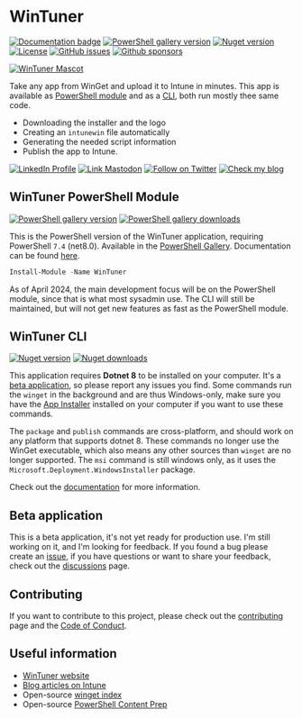 # WinTuner

[![Documentation badge](https://img.shields.io/badge/Show_Documentation-darkblue?style=for-the-badge)](https://wintuner.app/)
[![PowerShell gallery version][badge_powershell]][link_powershell]
[![Nuget version][badge_nuget]][link_nuget]
[![License][badge_license]][link_license]
[![GitHub issues](https://img.shields.io/github/issues/svrooij/wingetintune?style=for-the-badge)](https://github.com/svrooij/WingetIntune/issues)
[![Github sponsors](https://img.shields.io/github/sponsors/svrooij?style=for-the-badge&logo=github&logoColor=white)](https://github.com/sponsors/svrooij)

[![WinTuner Mascot](https://wintuner.app/img/wintuner-mascotte-two_100.png)](https://wintuner.app/)

Take any app from WinGet and upload it to Intune in minutes. This app is available as [PowerShell module](#wintuner-powershell-module) and as a [CLI](#wintuner-cli), both run mostly thee same code.

- Downloading the installer and the logo
- Creating an `intunewin` file automatically
- Generating the needed script information
- Publish the app to Intune.

[![LinkedIn Profile][badge_linkedin]][link_linkedin]
[![Link Mastodon][badge_mastodon]][link_mastodon]
[![Follow on Twitter][badge_twitter]][link_twitter]
[![Check my blog][badge_blog]][link_blog]

## WinTuner PowerShell Module

[![PowerShell gallery version][badge_powershell]][link_powershell]
[![PowerShell gallery downloads][badge_powershell_downloads]][link_powershell]

This is the PowerShell version of the WinTuner application, requiring PowerShell `7.4` (net8.0). Available in the [PowerShell Gallery](https://www.powershellgallery.com/packages/WinTuner/). Documentation can be found [here](https://wintuner.app/docs/category/wintuner-powershell).

```PowerShell
Install-Module -Name WinTuner
```

As of April 2024, the main development focus will be on the PowerShell module, since that is what most sysadmin use. The CLI will still be maintained, but will not get new features as fast as the PowerShell module.

## WinTuner CLI

[![Nuget version][badge_nuget]][link_nuget]
[![Nuget downloads][badge_nuget_downloads]][link_nuget]

This application requires **Dotnet 8** to be installed on your computer. It's a [beta application](#beta-application), so please report any issues you find.
Some commands run the `winget` in the background and are thus Windows-only, make sure you have the [App Installer](https://www.microsoft.com/p/app-installer/9nblggh4nns1) installed on your computer if you want to use these commands.

The `package` and `publish` commands are cross-platform, and should work on any platform that supports dotnet 8. These commands no longer use the WinGet executable, which also means any other sources than `winget` are no longer supported.
The `msi` command is still windows only, as it uses the `Microsoft.Deployment.WindowsInstaller` package.

Check out the [documentation](https://wintuner.app/docs/category/wintuner-cli) for more information.

## Beta application

This is a beta application, it's not yet ready for production use. I'm still working on it, and I'm looking for feedback.
If you found a bug please create an [issue](https://github.com/svrooij/WingetIntune/issues/new/choose), if you have questions or want to share your feedback, check out the [discussions](https://github.com/svrooij/WingetIntune/discussions) page.

## Contributing

If you want to contribute to this project, please check out the [contributing](https://github.com/svrooij/WingetIntune/blob/main/CONTRIBUTING.md) page and the [Code of Conduct](https://github.com/svrooij/WingetIntune/blob/main/CODE_OF_CONDUCT.md).

## Useful information

- [WinTuner website](https://wintuner.app/)
- [Blog articles on Intune](https://svrooij.io/tags/intune/)
- Open-source [winget index](https://wintuner.app/docs/related/winget-package-index)
- Open-source [PowerShell Content Prep](https://wintuner.app/docs/related/content-prep-tool)

[badge_blog]: https://img.shields.io/badge/blog-svrooij.io-blue?style=for-the-badge
[badge_linkedin]: https://img.shields.io/badge/LinkedIn-stephanvanrooij-blue?style=for-the-badge&logo=linkedin
[badge_mastodon]: https://img.shields.io/mastodon/follow/109502876771613420?domain=https%3A%2F%2Fdotnet.social&label=%40svrooij%40dotnet.social&logo=mastodon&logoColor=white&style=for-the-badge
[badge_twitter]: https://img.shields.io/twitter/follow/svrooij?logo=twitter&style=for-the-badge
[link_blog]: https://svrooij.io/
[link_linkedin]: https://www.linkedin.com/in/stephanvanrooij
[link_mastodon]: https://dotnet.social/@svrooij
[link_twitter]: https://twitter.com/svrooij

[badge_license]: https://img.shields.io/github/license/svrooij/WingetIntune?style=for-the-badge
[link_license]: https://github.com/svrooij/WingetIntune/blob/main/LICENSE.txt
[badge_powershell]: https://img.shields.io/powershellgallery/v/WinTuner?style=for-the-badge&logo=powershell&logoColor=white
[badge_powershell_downloads]: https://img.shields.io/powershellgallery/dt/WinTuner?style=for-the-badge&logo=powershell&logoColor=white
[link_powershell]: https://www.powershellgallery.com/packages/WinTuner/

[badge_nuget]: https://img.shields.io/nuget/v/Svrooij.Winget-Intune.Cli?style=for-the-badge&logo=nuget&logoColor=white
[badge_nuget_downloads]: https://img.shields.io/nuget/dt/Svrooij.Winget-Intune.Cli?style=for-the-badge&logo=nuget&logoColor=white
[link_nuget]: https://www.nuget.org/packages/Svrooij.Winget-Intune.Cli/